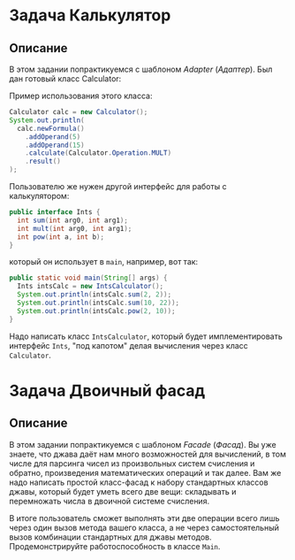 # Задача Калькулятор 

## Описание
В этом задании попрактикуемся с шаблоном *Adapter* (*Адаптер*). Был дан готовый класс Calculator:

Пример использования этого класса:
```java
Calculator calc = new Calculator();
System.out.println(
  calc.newFormula()
    .addOperand(5)
    .addOperand(15)
    .calculate(Calculator.Operation.MULT)
    .result()
);
```

Пользователю же нужен другой интерфейс для работы с калькулятором:
```java
public interface Ints {
  int sum(int arg0, int arg1);
  int mult(int arg0, int arg1);
  int pow(int a, int b);
}
``` 
который он использует в `main`, например, вот так:
```java
public static void main(String[] args) {
  Ints intsCalc = new IntsCalculator();
  System.out.println(intsCalc.sum(2, 2));
  System.out.println(intsCalc.sum(10, 22));
  System.out.println(intsCalc.pow(2, 10));
}
```

Надо написать класс `IntsCalculator`, который будет имплементировать интерфейс `Ints`, "под капотом" делая вычисления через класс `Calculator`.  


# Задача Двоичный фасад

## Описание
В этом задании попрактикуемся с шаблоном *Facade* (*Фасад*). Вы уже знаете, что джава даёт нам много возможностей для вычислений, в том числе для парсинга чисел из произвольных систем счисления и обратно, произведения математических операций и так далее. Вам же надо написать простой класс-фасад к набору стандартных классов джавы, который будет уметь всего две вещи: складывать и перемножать числа в двоичной системе счисления.

В итоге пользователь сможет выполнять эти две операции всего лишь через один вызов метода вашего класса, а не через самостоятельный вызов комбинации стандартных для джавы методов. Продемонстрируйте работоспособность в классе `Main`. 

